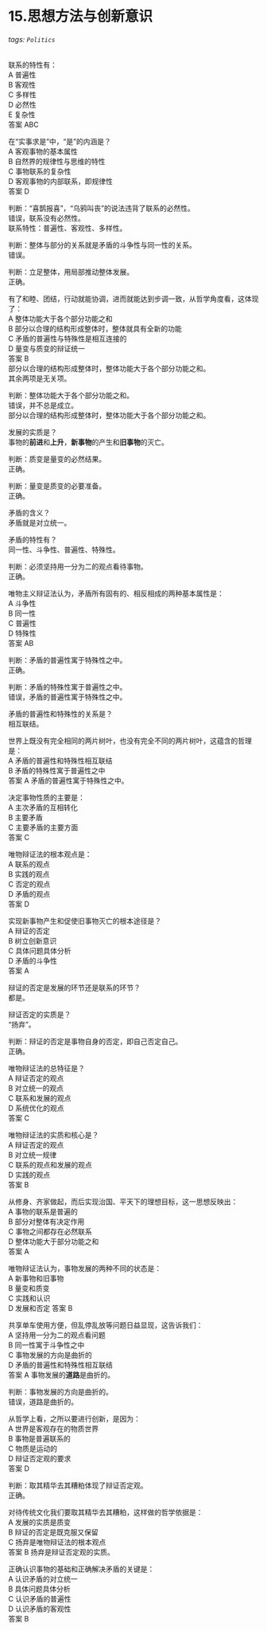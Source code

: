 # 15.思想方法与创新意识

###### tags: `Politics`

联系的特性有：  
A 普遍性  
B 客观性  
C 多样性  
D 必然性  
E 复杂性  
答案 ABC

在“实事求是”中，“是”的内涵是？  
A 客观事物的基本属性  
B 自然界的规律性与思维的特性  
C 事物联系的复杂性  
D 客观事物的内部联系，即规律性  
答案 D

判断：“喜鹊报喜”，“乌鸦叫丧”的说法违背了联系的必然性。  
错误，联系没有必然性。  
联系特性：普遍性、客观性、多样性。

判断：整体与部分的关系就是矛盾的斗争性与同一性的关系。  
错误。

判断：立足整体，用局部推动整体发展。  
正确。

有了和睦、团结，行动就能协调，进而就能达到步调一致，从哲学角度看，这体现了：  
A 整体功能大于各个部分功能之和  
B 部分以合理的结构形成整体时，整体就具有全新的功能  
C 矛盾的普遍性与特殊性是相互连接的  
D 量变与质变的辩证统一  
答案 B  
部分以合理的结构形成整体时，整体功能大于各个部分功能之和。  
其余两项是无关项。

判断：整体功能大于各个部分功能之和。  
错误，并不总是成立。  
部分以合理的结构形成整体时，整体功能大于各个部分功能之和。

发展的实质是？  
事物的**前进**和**上升**，**新事物**的产生和**旧事物**的灭亡。

判断：质变是量变的必然结果。  
正确。

判断：量变是质变的必要准备。  
正确。

矛盾的含义？  
矛盾就是对立统一。

矛盾的特性有？  
同一性、斗争性、普遍性、特殊性。  

判断：必须坚持用一分为二的观点看待事物。  
正确。

唯物主义辩证法认为，矛盾所有固有的、相反相成的两种基本属性是：  
A 斗争性  
B 同一性  
C 普遍性  
D 特殊性  
答案 AB

判断：矛盾的普遍性寓于特殊性之中。  
正确。

判断：矛盾的特殊性寓于普遍性之中。  
错误，矛盾的普遍性寓于特殊性之中。  

矛盾的普遍性和特殊性的关系是？  
相互联结。

世界上既没有完全相同的两片树叶，也没有完全不同的两片树叶，这蕴含的哲理是：  
A 矛盾的普遍性和特殊性相互联结  
B 矛盾的特殊性寓于普遍性之中  
答案 A
矛盾的普遍性寓于特殊性之中。

决定事物性质的主要是：  
A 主次矛盾的互相转化  
B 主要矛盾  
C 主要矛盾的主要方面  
答案 C

唯物辩证法的根本观点是：  
A 联系的观点  
B 实践的观点  
C 否定的观点  
D 矛盾的观点  
答案 D

实现新事物产生和促使旧事物灭亡的根本途径是？  
A 辩证的否定  
B 树立创新意识  
C 具体问题具体分析  
D 矛盾的斗争性  
答案 A

辩证的否定是发展的环节还是联系的环节？  
都是。

辩证否定的实质是？  
“扬弃”。

判断：辩证的否定是事物自身的否定，即自己否定自己。  
正确。

唯物辩证法的总特征是？  
A 辩证否定的观点  
B 对立统一的观点  
C 联系和发展的观点  
D 系统优化的观点  
答案 C

唯物辩证法的实质和核心是？  
A 辩证否定的观点  
B 对立统一规律  
C 联系的观点和发展的观点  
D 实践的观点  
答案 B

从修身、齐家做起，而后实现治国、平天下的理想目标，这一思想反映出：  
A 事物的联系是普遍的  
B 部分对整体有决定作用  
C 事物之间都存在必然联系  
D 整体功能大于部分功能之和  
答案 A

唯物辩证法认为，事物发展的两种不同的状态是：  
A 新事物和旧事物  
B 量变和质变  
C 实践和认识  
D 发展和否定
答案 B

共享单车使用方便，但乱停乱放等问题日益显现，这告诉我们：  
A 坚持用一分为二的观点看问题  
B 同一性寓于斗争性之中  
C 事物发展的方向是曲折的  
D 矛盾的普遍性和特殊性相互联结  
答案 A
事物发展的**道路**是曲折的。

判断：事物发展的方向是曲折的。  
错误，道路是曲折的。

从哲学上看，之所以要进行创新，是因为：  
A 世界是客观存在的物质世界  
B 事物是普遍联系的  
C 物质是运动的  
D 辩证否定观的要求  
答案 D

判断：取其精华去其糟粕体现了辩证否定观。  
正确。

对待传统文化我们要取其精华去其糟粕，这样做的哲学依据是：  
A 发展的实质是质变  
B 辩证的否定是既克服又保留  
C 扬弃是唯物辩证法的根本观点  
答案 B
扬弃是辩证否定观的实质。

正确认识事物的基础和正确解决矛盾的关键是：  
A 认识矛盾的对立统一  
B 具体问题具体分析  
C 认识矛盾的普遍性  
D 认识矛盾的客观性  
答案 B

